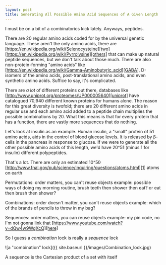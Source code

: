 ```yaml
---
layout: post
title: Generating All Possible Amino Acid Sequences of A Given Length
---
```


I must be on a bit of a combinatorics kick lately.
Anyways, peptides.

There are 20 regular amino acids coded for by the universal genetic language. These aren't the only amino acids, there are [https://en.wikipedia.org/wiki/Selenocysteine][two] [https://en.wikipedia.org/wiki/Pyrrolysine][others] that can make up natural peptide sequences, but we don't talk about those much.
There are also non-protein-forming "amino acids" like [https://en.wikipedia.org/wiki/Gamma-Aminobutyric_acid][GABA], D-isomers of the amino acids, post-translational amino acids, and even synthetic amino acids.
Suffice to say, it's complicated.

There are *a lot* of different proteins out there, databases like [http://www.uniprot.org/proteomes/UP000005640][uniprot] have catalogued 70,940 different known proteins for humans alone.
The reason for this great diversity is twofold; there are 20 different amino acids in regular use and each amino acid added to a peptide chain multiplies the possible combinations by 20.
What this means is that for every protein that has a function, there are vastly more sequences that do nothing.

Let's look at insulin as an example. Human insulin, a "small" protein of 51 amino acids, aids in the control of blood glucose levels.
It is released by β-cells in the pancreas in response to glucose. 
If we were to generate all the other possible amino acids of this length, we'd have 20^51 (minus 1 for insulin) different polypeptides.


That's a lot. There are only an estimated 10^50 [http://www.fnal.gov/pub/science/inquiring/questions/atoms.html][1] atoms on earth


Permutations: order matters, you can't reuse objects 
example: possible ways of doing my morning routine, brush teeth then shower then eat? or eat then brush then shower?

Combinations: order doesn't matter, you can't reuse objects
example: which of the brands of pencils to throw in my bag?

Sequences: order matters, you can reuse objects
example: my pin code, no I'm not gonna link that [https://www.youtube.com/watch?v=dQw4w9WgXcQ][here]


So I guess a _combination_ lock is really a _sequence_ lock

![a "combination" lock]({{ site.baseurl }}/images/Combination_lock.jpg)


A sequence is the Cartesian product of a set with itself
